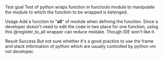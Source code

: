 Test goal
    Test of python wraps function in functools module to manipulate the module to which the function to be wrapped is belonged.

Usage
    Add a function to "____all____" of module when defining the function. Since a developer doesn't need to edit the code in two place for one function, using this @register_to_all wrapper can reduce mistake.
    Though IDE won't like it.

Result
    Success
    But not sure whether it's a good practice to use the frame and stack information of python which are usually controlled by python vm not developer.
